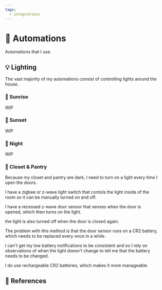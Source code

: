 ```yaml
---
tags:
  - integrations
---
```

# :robot: Automations

Automations that I use.

## :bulb: Lighting

The vast majority of my automations consist of controlling lights around the house.

### :sunrise: Sunrise

WIP

### :sunrise_over_mountains: Sunset

WIP

### :crescent_moon: Night

WIP

### :door: Closet & Pantry

Because my closet and pantry are dark, I need to turn on a light every time I open the doors. 

I have a zigbee or z-wave light switch that contols the light inside of the room so it can be manually turned on and off.

I have a recessed z-wave door sensor that senses when the door is opened, which then turns on the light.

the light is also turned off when the door is closed again.

The problem with this method is that the door sensor runs on a CR2 battery, which needs to be replaced every once in a while.

I can't get my low battery notifications to be consistent and so I rely on observations of when the light doesn't change to tell me that the battery needs to be changed.

I do use rechargeable CR2 batteries, which makes it more manageable.

## :link: References
